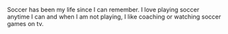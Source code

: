 Soccer has been my life since I can remember. I love playing soccer anytime I can and when I am not playing, I like coaching or watching soccer games on tv. 
